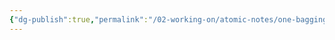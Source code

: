 ```yaml
---
{"dg-publish":true,"permalink":"/02-working-on/atomic-notes/one-bagging-is-the-best-way-to-travel-in-my-opinion/","title":"One-Bagging is the best way to travel","tags":["status/working-on","status/working-on"],"noteIcon":"","created":"Tuesday, December 19th 2023, 1:11:24 am","updated":"2023-12-23T16:54:18.889+01:00"}
---
```


